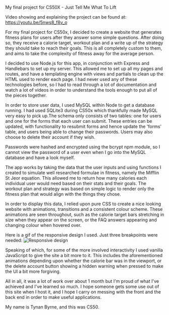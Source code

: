 My final project for CS50X - Just Tell Me What To Lift

Video showing and explaining the project can be found at: https://youtu.be/5nws8_f8v_o

For my final project for CS50x, I decided to create a website that generates fitness plans for users after they
answer some simple questions. After doing so, they receive a calorie target, workout plan and a write
up of the strategy they should take to reach their goals. This is all completely custom to them, and
aims to take the complexity of fitness away for the average person.

I decided to use Node.js for this app, in conjunction with Express and Handlebars to set up my server.
This allowed me to set up all my pages and routes, and have a templating engine with views and partials
to clean up the HTML used to render each page. I had never used any of these technologies before, so
I had to read through a lot of documentation and watch a lot of videos in order to understand the tools
enough to put all of the pieces together.

In order to store user data, I used MySQL within Node to get a database running. I had used SQLite3 during
CS50x which thankfully made MySQL very easy to pick up.The schema only consists of two tables: one for users
and one for the forms that each user can submit. These entries can be updated, with functionality to resubmit
forms and hence update the 'forms' table, and users being able to change their passwords. Users may also 
choose to delete their account if they wish.

Passwords were hashed and encrypted using the bcrypt npm module, so I cannot view the password of a user
even when I go into the MySQL database and have a look myself.

The app works by taking the data that the user inputs and using functions I created to simulate well
researched formulae in fitness, namely the Mifflin St Jeor equation. This allowed me to return how many
calories each individual user would need based on their stats and their goals. The workout plan and strategy
was based on simple logic to render only the fitness plan that would align with the things they chose.

In order to display this data, I relied upon pure CSS to create a nice looking website with animations,
transitions and a consistent colour scheme. These animations are seen throughout, such as the calorie
target bars stretching in size when they appear on the screen, or the FAQ answers appearing and changing
colour when hovered over.

Here is a gif of the responsive design I used. Just three breakpoints were needed:
![Responsive design](JTMWTL.gif)

Speaking of which, for some of the more involved interactivity I used vanilla JavaScript to give the site
a bit more to it. This includes the aforementioned animations depending upon whether the calorie bar was in
the viewport, or the delete account button showing a hidden warning when pressed to make the UI a bit more
forgiving.

All in all, it was a lot of work over about 1 month but I'm proud of what I've achieved and I've learned so much.
I hope someone gets some use out of this site when I host it, and I hope I carry on messing with the front and the
back end in order to make useful applications.

My name is Tynan Byrne, and this was CS50.
